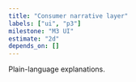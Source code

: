 ```yaml
---
title: "Consumer narrative layer"
labels: ["ui", "p3"]
milestone: "M3 UI"
estimate: "2d"
depends_on: []
---
```


Plain-language explanations.
